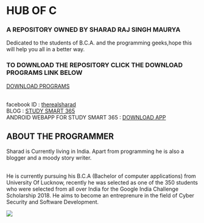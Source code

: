 <h1>
HUB OF C
</h1>
<h3>
A REPOSITORY OWNED BY SHARAD RAJ SINGH MAURYA
</h3>
<p>
  Dedicated to the students of B.C.A. and the programming geeks,hope this will help you all in a better way.
</p>

<h3>
TO DOWNLOAD THE REPOSITORY CLICK THE DOWNLOAD PROGRAMS LINK BELOW
</h3>
<a href="https://github.com/IAMSHARADRAJ/C/archive/master.zip">DOWNLOAD PROGRAMS</a>
<br><br>

  facebook ID : <a href="https://wwww.facebook.com/therealsharad">therealsharad</a><br>
  BLOG : <a href="https://studysmart365.wordpress.com">STUDY SMART 365</a><br>
  ANDROID WEBAPP FOR STUDY SMART 365 : <a href="https://www.mediafire.com/file/5b9by662d5dnvyz/STUDY_SMART_365_release.apk">DOWNLOAD APP</a>

<h2>
  ABOUT THE PROGRAMMER
</h2>
<p>
  Sharad is Currently living in India. Apart from programming he is also a blogger and a moody story writer.
</p>
<p>
  <br>He is currently pursuing his B.C.A (Bachelor of computer applications) from University Of Lucknow, recently he was selected as one of the 350 students who were selected from all over India for the Google India Challenge Scholarship 2018. He aims to become an entreprenure in the field of Cyber Security and Software Development.
</p>
<img src="https://goo.gl/images/DvfjLv">
